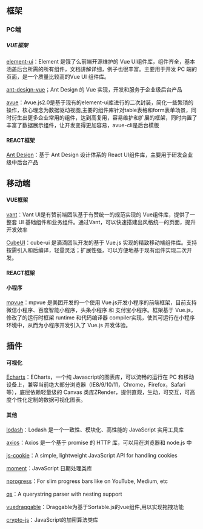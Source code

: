 ## 框架
### PC端
##### VUE框架
[element-ui](https://element.eleme.cn/#/zh-CN)：Element 是饿了么前端开源维护的 Vue UI组件库，组件齐全，基本涵盖后台所需的所有组件，文档讲解详细，例子也很丰富。主要用于开发 PC 端的页面，是一个质量比较高的Vue UI 组件库。   

[ant-design-vue](https://www.antdv.com/docs/vue/introduce-cn/)；Ant Design 的 Vue 实现，开发和服务于企业级后台产品  

[avue](https://avuejs.com/)：Avue.js2.0是基于现有的element-ui库进行的二次封装，简化一些繁琐的操作，核心理念为数据驱动视图,主要的组件库针对table表格和form表单场景，同时衍生出更多企业常用的组件，达到高复用，容易维护和扩展的框架，同时内置了丰富了数据展示组件，让开发变得更加容易，avue-cli是后台模版

#### REACT框架
[Ant Design](https://ant.design/index-cn)：基于 Ant Design 设计体系的 React UI组件库，主要用于研发企业级中后台产品

## 移动端
#### VUE框架
[vant](https://youzan.github.io/vant/#/zh-CN/)：Vant UI是有赞前端团队基于有赞统一的规范实现的 Vue组件库，提供了一整套 UI 基础组件和业务组件。通过Vant，可以快速搭建出风格统一的页面，提升开发效率  

[CubeUI](https://didi.github.io/cube-ui/#/zh-CN)：cube-ui 是滴滴团队开发的基于 Vue.js 实现的精致移动端组件库。支持按需引入和后编译，轻量灵活；扩展性强，可以方便地基于现有组件实现二次开发。

#### REACT框架
#### 小程序
[mpvue](http://mpvue.com/)：mpvue 是美团开发的一个使用 Vue.js开发小程序的前端框架，目前支持微信小程序、百度智能小程序，头条小程序 和 支付宝小程序。框架基于 Vue.js，修改了的运行时框架 runtime 和代码编译器 compiler实现，使其可运行在小程序环境中，从而为小程序开发引入了 Vue.js 开发体验。


## 插件
#### 可视化
[Echarts](https://www.echartsjs.com/zh/index.html)：ECharts，一个纯 Javascript的图表库，可以流畅的运行在 PC 和移动设备上，兼容当前绝大部分浏览器（IE8/9/10/11，Chrome，Firefox，Safari等），底层依赖轻量级的 Canvas 类库ZRender，提供直观，生动，可交互，可高度个性化定制的数据可视化图表。  


#### 其他
[lodash](https://www.lodashjs.com/)：Lodash 是一个一致性、模块化、高性能的 JavaScript 实用工具库  

[axios](https://github.com/axios/axios)：Axios 是一个基于 promise 的 HTTP 库，可以用在浏览器和 node.js 中  

[js-cookie](https://github.com/js-cookie/js-cookie#readme)：A simple, lightweight JavaScript API for handling cookies  

[moment](http://momentjs.cn/)：JavaScript 日期处理类库  

[nprogress](https://github.com/rstacruz/nprogress)：For slim progress bars like on YouTube, Medium, etc  

[qs](https://github.com/ljharb/qs)：A querystring parser with nesting support  

[vuedraggable](https://sortablejs.github.io/Vue.Draggable/)：Draggable为基于Sortable.js的vue组件,用以实现拖拽功能  

[crypto-js](https://github.com/brix/crypto-js)：JavaScript的加密算法类库